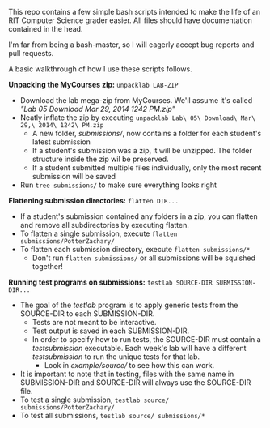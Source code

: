 This repo contains a few simple bash scripts intended to make the life of an RIT Computer Science grader easier. All files should have documentation contained in the head.

I'm far from being a bash-master, so I will eagerly accept bug reports and pull requests.

A basic walkthrough of how I use these scripts follows.

**Unpacking the MyCourses zip:** `unpacklab LAB-ZIP`
- Download the lab mega-zip from MyCourses. We'll assume it's called *"Lab 05 Download Mar 29, 2014 1242 PM.zip"*
- Neatly inflate the zip by executing `unpacklab Lab\ 05\ Download\ Mar\ 29,\ 2014\ 1242\ PM.zip`
    - A new folder, *submissions/*, now contains a folder for each student's latest submission
    - If a student's submission was a zip, it will be unzipped. The folder structure inside the zip wil be preserved.
    - If a student submitted multiple files individually, only the most recent submission will be saved 
- Run `tree submissions/` to make sure everything looks right

**Flattening submission directories:** `flatten DIR...`
- If a student's submission contained any folders in a zip, you can flatten and remove all subdirectories by executing flatten.
- To flatten a single submission, execute `flatten submissions/PotterZachary/`
- To flatten each submission directory, execute `flatten submissions/*`
    - Don't run `flatten submissions/` or all submissions will be squished together!

**Running test programs on submissions:** `testlab SOURCE-DIR SUBMISSION-DIR...`
- The goal of the *testlab* program is to apply generic tests from the SOURCE-DIR to each SUBMISSION-DIR.
    - Tests are not meant to be interactive. 
    - Test output is saved in each SUBMISSION-DIR. 
    - In order to specify how to run tests, the SOURCE-DIR must contain a *testsubmission* executable. Each week's lab will have a different *testsubmission* to run the unique tests for that lab. 
        - Look in *example/source/* to see how this can work.
- It is important to note that in testing, files with the same name in SUBMISSION-DIR and SOURCE-DIR will always use the SOURCE-DIR file.
- To test a single submission, `testlab source/ submissions/PotterZachary/`
- To test all submissions, `testlab source/ submissions/*`
